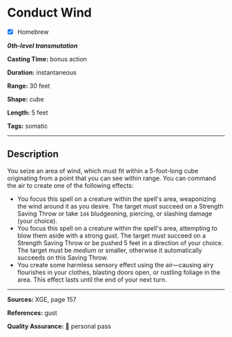 # Conduct Wind

- [x] Homebrew

***0th-level transmutation***

**Casting Time:** bonus action

**Duration:** instantaneous

**Range:** 30 feet

**Shape:** cube

**Length:** 5 feet

**Tags:** somatic

---

## Description
You seize an area of wind, which must fit within a 5-foot-long cube originating from a point that you can see within range.
You can command the air to create one of the following effects:
- You focus this spell on a creature within the spell's area, weaponizing the wind around it as you desire.
	The target must succeed on a Strength Saving Throw or take `1d4` bludgeoning, piercing, or slashing damage (your choice).
- You focus this spell on a creature within the spell's area, attempting to blow them aside with a strong gust.
	The target must succeed on a Strength Saving Throw or be pushed 5 feet in a direction of your choice.
	The target must be *medium* or smaller, otherwise it automatically succeeds on this Saving Throw.
- You create some harmless sensory effect using the air&mdash;causing airy flourishes in your clothes, blasting doors open, or rustling foliage in the area.
	This effect lasts until the end of your next turn.

---

**Sources:** XGE, page 157

**References:** gust

**Quality Assurance:** :star2: personal pass
